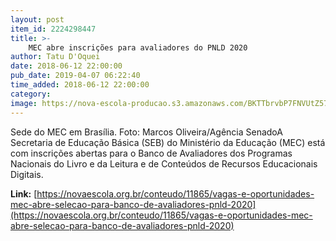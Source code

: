 ```yaml
---
layout: post
item_id: 2224298447
title: >-
    MEC abre inscrições para avaliadores do PNLD 2020
author: Tatu D'Oquei
date: 2018-06-12 22:00:00
pub_date: 2019-04-07 06:22:40
time_added: 2018-06-12 22:00:00
category: 
image: https://nova-escola-producao.s3.amazonaws.com/BKTTbrvbP7FNVUtZ577TC4rqXaGGX8BgcuWu4JdfS2TMURC24dUyCpgNp8ZN/fachada-do-ministerio-da-educacao-mec-15837724253.jpg
---
```


Sede do MEC em Brasília. Foto: Marcos Oliveira/Agência SenadoA Secretaria de Educação Básica (SEB) do Ministério da Educação (MEC) está com inscrições abertas para o Banco de Avaliadores dos Programas Nacionais do Livro e da Leitura e de Conteúdos de Recursos Educacionais Digitais.

**Link:** [https://novaescola.org.br/conteudo/11865/vagas-e-oportunidades-mec-abre-selecao-para-banco-de-avaliadores-pnld-2020](https://novaescola.org.br/conteudo/11865/vagas-e-oportunidades-mec-abre-selecao-para-banco-de-avaliadores-pnld-2020)

